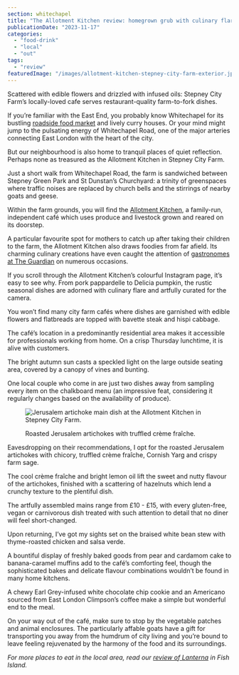 ```yaml
---
section: whitechapel
title: "The Allotment Kitchen review: homegrown grub with culinary flare"
publicationDate: "2023-11-17"
categories: 
  - "food-drink"
  - "local"
  - "out"
tags: 
  - "review"
featuredImage: "/images/allotment-kitchen-stepney-city-farm-exterior.jpg"
---
```


Scattered with edible flowers and drizzled with infused oils: Stepney City Farm’s locally-loved cafe serves restaurant-quality farm-to-fork dishes.

If you’re familiar with the East End, you probably know Whitechapel for its bustling [roadside food market](https://whitechapellondon.co.uk/unexpected-beauty-street-market-photoessay/) and lively curry houses. Or your mind might jump to the pulsating energy of Whitechapel Road, one of the major arteries connecting East London with the heart of the city.

But our neighbourhood is also home to tranquil places of quiet reflection. Perhaps none as treasured as the Allotment Kitchen in Stepney City Farm.

Just a short walk from Whitechapel Road, the farm is sandwiched between Stepney Green Park and St Dunstan’s Churchyard: a trinity of greenspaces where traffic noises are replaced by church bells and the stirrings of nearby goats and geese. 

Within the farm grounds, you will find the [Allotment Kitchen](https://whitechapellondon.co.uk/allotment-kitchen/), a family-run, independent café which uses produce and livestock grown and reared on its doorstep. 

A particular favourite spot for mothers to catch up after taking their children to the farm, the Allotment Kitchen also draws foodies from far afield. Its charming culinary creations have even caught the attention of [gastronomes at The Guardian](https://www.theguardian.com/food/2023/sep/30/grassy-herbal-and-sweet-how-peas-on-toast-is-edging-out-avocados-for-brunch) on numerous occasions. 

If you scroll through the Allotment Kitchen’s colourful Instagram page, it’s easy to see why. From pork pappardelle to Delicia pumpkin, the rustic seasonal dishes are adorned with culinary flare and artfully curated for the camera.

You won’t find many city farm cafés where dishes are garnished with edible flowers and flatbreads are topped with bavette steak and hispi cabbage. 

The café’s location in a predominantly residential area makes it accessible for professionals working from home. On a crisp Thursday lunchtime, it is alive with customers. 

The bright autumn sun casts a speckled light on the large outside seating area, covered by a canopy of vines and bunting. 

One local couple who come in are just two dishes away from sampling every item on the chalkboard menu (an impressive feat, considering it regularly changes based on the availability of produce).

<figure>

![Jerusalem artichoke main dish at the Allotment Kitchen in Stepney City Farm.](/images/allotment-kitchen-artichokes-1024x683.jpg)

<figcaption>

Roasted Jerusalem artichokes with truffled crème fraîche.

</figcaption>

</figure>

Eavesdropping on their recommendations, I opt for the roasted Jerusalem artichokes with chicory, truffled crème fraîche, Cornish Yarg and crispy farm sage. 

The cool crème fraîche and bright lemon oil lift the sweet and nutty flavour of the artichokes, finished with a scattering of hazelnuts which lend a crunchy texture to the plentiful dish. 

The artfully assembled mains range from £10 - £15, with every gluten-free, vegan or carnivorous dish treated with such attention to detail that no diner will feel short-changed. 

Upon returning, I’ve got my sights set on the braised white bean stew with thyme-roasted chicken and salsa verde. 

A bountiful display of freshly baked goods from pear and cardamom cake to banana-caramel muffins add to the café’s comforting feel, though the sophisticated bakes and delicate flavour combinations wouldn’t be found in many home kitchens. 

A chewy Earl Grey-infused white chocolate chip cookie and an Americano sourced from East London Climpson’s coffee make a simple but wonderful end to the meal. 

On your way out of the café, make sure to stop by the vegetable patches and animal enclosures. The particularly affable goats have a gift for transporting you away from the humdrum of city living and you’re bound to leave feeling rejuvenated by the harmony of the food and its surroundings. 

_For more places to eat in the local area, read our [review of Lanterna](https://romanroadlondon.com/lanterna-pizza-restaurant-bar-deli-fish-island-food-review/) in Fish Island._

